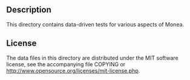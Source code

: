 Description
------------

This directory contains data-driven tests for various aspects of Monea.

License
--------

The data files in this directory are distributed under the MIT software
license, see the accompanying file COPYING or
http://www.opensource.org/licenses/mit-license.php.

